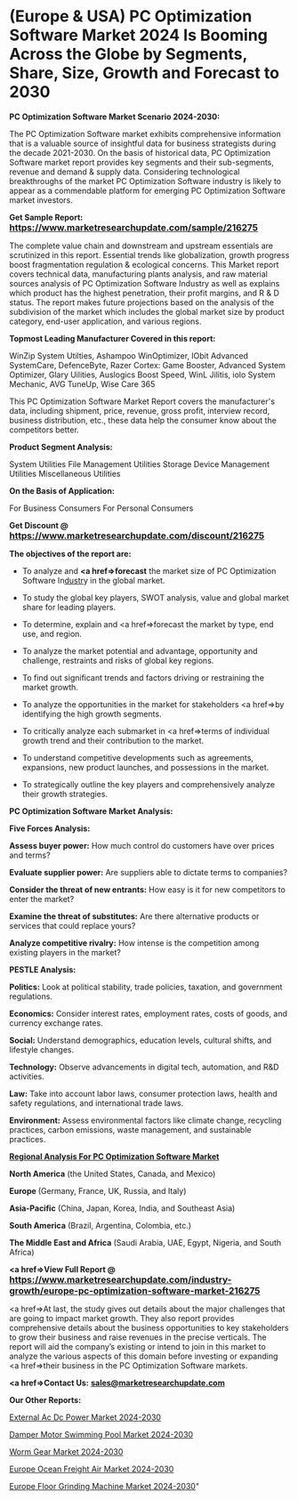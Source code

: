 # (Europe & USA) PC Optimization Software Market 2024 Is Booming Across the Globe by Segments, Share, Size, Growth and Forecast to 2030

<strong>PC Optimization Software Market Scenario 2024-2030:</strong>

The PC Optimization Software market exhibits comprehensive information that is a valuable source of insightful data for business strategists during the decade 2021-2030. On the basis of historical data, PC Optimization Software market report provides key segments and their sub-segments, revenue and demand &amp; supply data. Considering technological breakthroughs of the market PC Optimization Software industry is likely to appear as a commendable platform for emerging PC Optimization Software market investors.

<strong>Get Sample Report: <a href=https://www.marketresearchupdate.com/sample/216275><font size=3 color=#0000ff>https://www.marketresearchupdate.com/sample/216275</font></a></strong>

The complete value chain and downstream and upstream essentials are scrutinized in this report. Essential trends like globalization, growth progress boost fragmentation regulation &amp; ecological concerns. This Market report covers technical data, manufacturing plants analysis, and raw material sources analysis of PC Optimization Software Industry as well as explains which product has the highest penetration, their profit margins, and R & D status. The report makes future projections based on the analysis of the subdivision of the market which includes the global market size by product category, end-user application, and various regions.

<strong>Topmost Leading Manufacturer Covered in this report:</strong>

WinZip System Utilties, Ashampoo WinOptimizer, lObit Advanced SystemCare, DefenceByte, Razer Cortex: Game Booster, Advanced System Optimizer, Glary Uilities, Auslogics Boost Speed, WinL Jilitis, iolo System Mechanic, AVG TuneUp, Wise Care 365

This PC Optimization Software Market Report covers the manufacturer's data, including shipment, price, revenue, gross profit, interview record, business distribution, etc., these data help the consumer know about the competitors better.

<strong>Product Segment Analysis: </strong>

System Utilities
File Management Utilities
Storage Device Management Utilities
Miscellaneous Utilities

<strong>On the Basis of Application:</strong>

For Business Consumers
For Personal Consumers

<strong>Get Discount @ <a href=https://www.marketresearchupdate.com/discount/216275><font size=3 color=#0000ff>https://www.marketresearchupdate.com/discount/216275</font></a></strong>

<strong><b>The objectives of the report are:</b></strong>

- To analyze and <strong><a href=><strong>forecast</strong></a></strong> the market size of PC Optimization Software In<a href=ASDF991299>dustr</a>y in the global market.

- To study the global key players, SWOT analysis, value and global market share for leading players.

- To determine, explain and <a href=>forecast</a> the market by type, end use, and region.

- To analyze the market potential and advantage, opportunity and challenge, restraints and risks of global key regions.

- To find out significant trends and factors driving or restraining the market growth.

- To analyze the opportunities in the market for stakeholders <a href=>by</a> identifying the high growth segments.

- To critically analyze each submarket in <a href=>terms</a> of individual growth trend and their contribution to the market.

- To understand competitive developments such as agreements, expansions, new product launches, and possessions in the market.

- To strategically outline the key players and comprehensively analyze their growth strategies.

<strong>PC Optimization Software Market Analysis:</strong>

<strong>Five Forces Analysis:</strong>

<strong>Assess buyer power:</strong> How much control do customers have over prices and terms?

<strong>Evaluate supplier power:</strong> Are suppliers able to dictate terms to companies?

<strong>Consider the threat of new entrants:</strong> How easy is it for new competitors to enter the market?

<strong>Examine the threat of substitutes:</strong> Are there alternative products or services that could replace yours?

<strong>Analyze competitive rivalry:</strong> How intense is the competition among existing players in the market?

<strong>PESTLE Analysis:</strong>

<strong>Politics:</strong> Look at political stability, trade policies, taxation, and government regulations.

<strong>Economics:</strong> Consider interest rates, employment rates, costs of goods, and currency exchange rates.

<strong>Social:</strong> Understand demographics, education levels, cultural shifts, and lifestyle changes.

<strong>Technology:</strong> Observe advancements in digital tech, automation, and R&D activities.

<strong>Law:</strong> Take into account labor laws, consumer protection laws, health and safety regulations, and international trade laws.

<strong>Environment:</strong> Assess environmental factors like climate change, recycling practices, carbon emissions, waste management, and sustainable practices.

<strong><u><b>Regional Analysis For PC Optimization Software Market</b></u></strong>

<strong><b>North America</b></strong> (the United States, Canada, and Mexico)

<strong><b>Europe </b></strong>(Germany, France, UK, Russia, and Italy)

<strong><b>Asia-Pacific</b></strong> (China, Japan, Korea, India, and Southeast Asia)

<strong><b>South America</b></strong> (Brazil, Argentina, Colombia, etc.)

<strong><b>The Middle East and Africa</b></strong> (Saudi Arabia, UAE, Egypt, Nigeria, and South Africa)

<strong><a href=>View Full Report</a> @ <a href=https://www.marketresearchupdate.com/industry-growth/europe-pc-optimization-software-market-216275><font size=3 color=#0000ff>https://www.marketresearchupdate.com/industry-growth/europe-pc-optimization-software-market-216275</font></a></strong>

<a href=>At last,</a> the study gives out details about the major challenges that are going to impact market growth. They also report provides comprehensive details about the business opportunities to key stakeholders to grow their business and raise revenues in the precise verticals. The report will aid the company’s existing or intend to join in this market to analyze the various aspects of this domain before investing or expanding <a href=>their</a> business in the PC Optimization Software markets.

<strong><a href=>Contact Us:</a></strong>
<strong>sales@marketresearchupdate.com</strong>

<strong>Our Other Reports:</strong>

<a href=https://www.linkedin.com/pulse/external-ac-dc-power-market-size-growth-set-surge-significantly>External Ac Dc Power Market 2024-2030</a>

<a href=https://www.linkedin.com/pulse/damper-motor-swimming-pool-market-outlooks-2023>Damper Motor Swimming Pool Market 2024-2030</a>

<a href=https://www.linkedin.com/pulse/worm-gear-market-2023-remarking-enormous>Worm Gear Market 2024-2030</a>

<a href=https://www.linkedin.com/pulse/europe-ocean-freight-air-market-2023-demand-l0dqf/>Europe Ocean Freight Air Market 2024-2030</a>

<a href=https://www.linkedin.com/pulse/europe-floor-grinding-machine-market-research-69htf/>Europe Floor Grinding Machine Market 2024-2030</a>"

